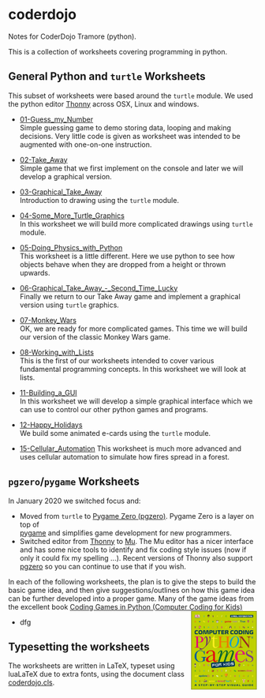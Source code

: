# coderdojo
Notes for CoderDojo Tramore (python).

This is a collection of worksheets covering programming in python.

## General Python and <code>turtle</code> Worksheets

This subset of worksheets were based around the <code>turtle</code> module. We used the python editor [Thonny](https://thonny.org) across OSX, Linux and windows.

 * [01-Guess_my_Number](01-Guess_my_Number/01-Guess_my_Number.pdf)</br>
 Simple guessing game to demo storing data, looping and making decisions. Very little code is given as worksheet was intended to be augmented with one-on-one instruction.

 * [02-Take_Away](02-Take_Away/02-Take_Away/.pdf)</br>
 Simple game that we first implement on the console and later we will develop a graphical version.

 * [03-Graphical_Take_Away](03-Graphical_Take_Away/03-Graphical_Take_Away.pdf)</br>
 Introduction to drawing using the <code>turtle</code> module.

 * [04-Some_More_Turtle_Graphics](04-Some_More_Turtle_Graphics/04-Some_More_Turtle_Graphics.pdf)</br>
 In this worksheet we will build more complicated drawings using <code>turtle</code> module.

 * [05-Doing_Physics_with_Python](05-Doing_Physics_with_Python/05-Doing_Physics_with_Python.pdf)</br>
 This worksheet is a little different. Here we use python to see how objects behave when they are dropped from a height or thrown upwards.

 * [06-Graphical_Take_Away_-_Second_Time_Lucky](06-Graphical_Take_Away_-_Second_Time_Lucky/06-Graphical_Take_Away_-_Second_Time_Lucky.pdf)</br>
 Finally we return to our Take Away game and implement a graphical version using <code>turtle</code> graphics.

 * [07-Monkey_Wars](07-Monkey_Wars/07-Monkey_Wars.pdf)</br>
 OK, we are ready for more complicated games. This time we will build our version of the classic Monkey Wars game.

 * [08-Working_with_Lists](08-Working_with_Lists/08-Working_with_Lists.pdf)</br>
 This is the first of our worksheets intended to cover various fundamental programming concepts. In this worksheet we will look at lists.

 * [11-Building_a_GUI](11-Building_a_GUI/11-Building_a_GUI.pdf)</br>
 In this worksheet we will develop a simple graphical interface which we can use to control our other python games and programs.

 * [12-Happy_Holidays](12-Happy_Holidays/12-Happy_Holidays.pdf)</br>
 We build some animated e-cards using the <code>turtle</code> module.

 * [15-Cellular_Automation](15-Cellular_Automation/15-Cellular_Automation.pdf)</bf>
 This worksheet is much more advanced and uses cellular automation to simulate how fires spread in a forest.



## <code>pgzero</code>/<code>pygame</code> Worksheets

In January 2020 we switched focus and:

 * Moved from <code>turtle</code> to
  [Pygame Zero (pgzero)](https://pygame-zero.readthedocs.io/en/stable/). Pygame Zero is a layer on top of   
[pygame](https://www.pygame.org) and simplifies game development for new programmers.
 * Switched editor from [Thonny](https://thonny.org) to
 [Mu](https://codewith.mu). The Mu editor has a nicer interface and has some nice tools to identify and fix coding style issues (now if only it could fix my spelling ...). Recent versions of Thonny also support [pgzero](https://pygame-zero.readthedocs.io/en/stable/) so you can continue to use that if you wish.

<div>
In each of the following worksheets, the plan is to give the steps to build the basic game idea, and then give suggestions/outlines on how this game idea can be further developed into a proper game.
Many of the game ideas from the excellent book <a href="https://www.dk.com/uk/book/9780241317792-computer-coding-python-games-for-kids/">Coding Games in Python (Computer Coding for Kids)</a>
<a href="https://www.dk.com/uk/book/9780241317792-computer-coding-python-games-for-kids/"><img style="float: right; width:100pt" src="resources/docs/coding_python_games_cover.jpg" /></a>
</div>

* dfg


## Typesetting the worksheets

The worksheets are written in LaTeX, typeset using luaLaTeX due to extra fonts, using the document class [coderdojo.cls](latex/coderdojo.cls).
